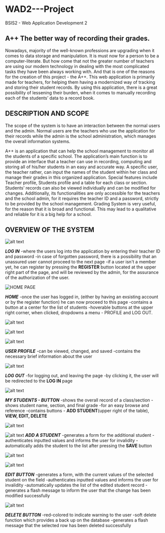 # WAD2---Project
BSIS2 - Web Application Development 2

## A++ The better way of recording their grades.
Nowadays, majority of the well-known professions are upgrading when it comes to data storage and manipulation. It is must now for a person to be a computer-literate. But how come that not the greater number of teachers are using our modern technology in dealing with the most complicated tasks they have been always working with. And that is one of the reasons for the creation of this project - the A++. 
This web application is primarily made for teachers, for helping them having a modernized way of tracking and storing their student records. By using this application, there is a great possibility of lessening their burden, when it comes to manually recording each of the students’ data to a record book. 

## DESCRIPTION AND SCOPE
The scope of the system is to have an interaction between the normal users and the admin. Normal users are the teachers who use the application for their records while the admin is the school administration, which manages the overall information systems.

A++ is an application that can help the school management to monitor all the students of a specific school. The application’s main function is to provide an interface that a teacher can use in recording, computing and storing all of his/her students in an easy and accurate way. A specific user, the teacher rather, can input the names of the student within her class and manage their grades in this organized application. Special features include Teacher profile, Students profile and a table for each class or section. Students’ records can also be viewed individually and can be modified for changes. Additionally, its functionalities are only accessible for the teachers and the school admin, for it requires the teacher ID and a password, strictly to be provided by the school management.
Grading System is very useful, for the reason that it is broad and functional. This may lead to a qualitative and reliable for it is a big help for a school. 


## OVERVIEW OF THE SYSTEM

![alt text](https://github.com/allysonmaetubtub/WAD2---Project/blob/master/screenshots/log%20in.jpg "LOG IN PAGE")

**_LOG IN_**
-where the users log into the application by entering their teacher ID and password
-in case of forgotten password, there is a possibility that an unassured user cannot proceed to the next page
-if a user isn't a member yet, he can register by pressing the **REGISTER** button located at the upper right part of the page, and will be reviewed by the admin, for the assurance of the authorization of the user.

![](https://github.com/allysonmaetubtub/WAD2---Project/blob/master/screenshots/signed%20in.jpg "HOME PAGE")

**_HOME_**
-once the user has logged in, (either by having an exsisting account or by the register function) he can now proceed to this page
-contains a button at a center for the list of students
-hoverable buttons at the upper right corner, when clicked, dropdowns a menu - PROFILE and LOG OUT.

![alt text](https://github.com/allysonmaetubtub/WAD2---Project/blob/master/screenshots/user-profile-view.jpg "USER PROFILE")

![alt text](https://github.com/allysonmaetubtub/WAD2---Project/blob/master/screenshots/user-profile-view-edit.jpg "EDIT USER PROFILE")

![alt text](https://github.com/allysonmaetubtub/WAD2---Project/blob/master/screenshots/user-profile-view-edit-saved.jpg "SAVED USER PROFILE")

**_USER PROFILE_**
-can be viewed, changed, and saved
-contains the necessary brief information about the user

![alt text](https://github.com/allysonmaetubtub/WAD2---Project/blob/master/screenshots/log%20out.jpg "LOG OUT")

**_LOG OUT_**
-for logging out, and leaving the page
-by clicking it, the user will be redirected to the **LOG IN** page

![alt text](https://github.com/allysonmaetubtub/WAD2---Project/blob/master/screenshots/records.jpg "MY STUDENTS BUTTON")

**_MY STUDENTS - BUTTON_**
-shows the overall record of a class/section
-shows student name, section, and final grade
-for an easy browse and reference
-contains buttons - **ADD STUDENT**(upper right of the table), **VIEW, EDIT, DELETE**

![alt text](https://github.com/allysonmaetubtub/WAD2---Project/blob/master/screenshots/record-new.jpg "ADD A STUDENT")

![alt text](https://github.com/allysonmaetubtub/WAD2---Project/blob/master/screenshots/record-invalid.jpg "VALIDATION")
**_ADD A STUDENT_**
-generates a form for the additional student
-authenticates inputted values and informs the user for invalidity
-automatically adds the student to the list after pressing the **SAVE** button

![alt text](https://github.com/allysonmaetubtub/WAD2---Project/blob/master/screenshots/record-edit.jpg "EDIT")

![alt text](https://github.com/allysonmaetubtub/WAD2---Project/blob/master/screenshots/record-edited-saved.jpg "UPDATED")

**_EDIT BUTTON_**
-generates a form, with the current values of the selected student on the field
-authenticates inputted values and informs the user for invalidity
-automatically updates the list of the edited student record
-generates a flash message to inform the user that the change has been modified successfully

![alt text](https://github.com/allysonmaetubtub/WAD2---Project/blob/master/screenshots/record-deleted.jpg "DELETE")

**_DELETE BUTTON_**
-red-colored to indicate warning to the user
-soft delete function which provides a back up on the database
-generates a flash message that the selected row has been deleted successfully
